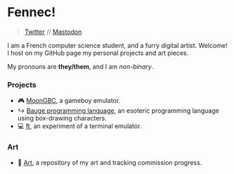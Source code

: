 # Fennec!
> [Twitter](https://twitter.com/shadyfennec) // [Mastodon](https://aleph.land/@ShadyFennec)

I am a French computer science student, and a furry digital artist. Welcome!
I host on my GitHub page my personal projects and art pieces.

My pronouns are **they/them**, and I am *non-binary*.

### Projects
- 🎮 [MoonGBC](https://github.com/shadyfennec/moongbc), a gameboy emulator.
- ↪ [Bauge programming language](https://github.com/shadyfennec/baugelang), an esoteric programming language using box-drawing characters.
- 💻 [ft](https://github.com/shadyfennec/ft), an experiment of a terminal emulator.

### Art
- 🎨 [Art](https://github.com/shadyfennec/art), a repository of my art and tracking commission progress.
